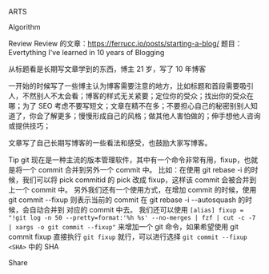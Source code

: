ARTS

Algorithm

Review
Review 的文章：https://ferrucc.io/posts/starting-a-blog/  题目：Evertything I've learned in 10 years of Blogging

从标题看是长期写文章学到的东西，博主 21 岁，写了 10 年博客

一开始的时候写了一些博主认为博客需要注意的地方，比如标题和首段需要吸引人，不然别人不太会看；博客的样式无关紧要；定位你的受众；找出你的受众在哪；为了 SEO 考虑不要写短文；文章在精不在多；不要担心自己的秘密别别人知道了，你会了解更多；慢慢形成自己的风格；做其他人害怕做的；伸手想他人咨询或提供技巧；

文章写了自己长期写博客的一些看法和感受，也鼓励大家写博客。

Tip
git 现在是一种主流的版本管理软件，其中有一个命令非常有用，fixup，也就是将一个 commit 合并到另外一个 commit 中。
比如：在使用 git rebase -i 的时候，我们可以将 pick commitid 的 pick 改成 fixup，这样该 commit 会被合并到上一个 commit 中。
另外我们还有一个使用方式，在增加 commit 的时候，使用 git commit --fixup <SHA> 则表示当前的 commit 在 git rebase -i --autosquash 的时候，会自动合并到 <SHA> 对应的 commit 中去。
我们还可以使用 `[alias] fixup = "!git log -n 50 --pretty=format:'%h %s' --no-merges | fzf | cut -c -7 | xargs -o git commit --fixup"` 来增加一个 git 命令，如果希望使用 git commit fixup 直接执行 `git fixup` 就行，可以进行选择 `git commit --fixup <SHA>` 中的 SHA

Share
